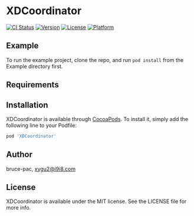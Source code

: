 # XDCoordinator

[![CI Status](https://img.shields.io/travis/bruce-pac/XDCoordinator.svg?style=flat)](https://travis-ci.org/bruce-pac/XDCoordinator)
[![Version](https://img.shields.io/cocoapods/v/XDCoordinator.svg?style=flat)](https://cocoapods.org/pods/XDCoordinator)
[![License](https://img.shields.io/cocoapods/l/XDCoordinator.svg?style=flat)](https://cocoapods.org/pods/XDCoordinator)
[![Platform](https://img.shields.io/cocoapods/p/XDCoordinator.svg?style=flat)](https://cocoapods.org/pods/XDCoordinator)

## Example

To run the example project, clone the repo, and run `pod install` from the Example directory first.

## Requirements

## Installation

XDCoordinator is available through [CocoaPods](https://cocoapods.org). To install
it, simply add the following line to your Podfile:

```ruby
pod 'XDCoordinator'
```

## Author

bruce-pac, xygu2@i9i8.com

## License

XDCoordinator is available under the MIT license. See the LICENSE file for more info.
